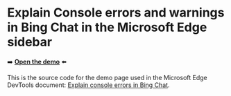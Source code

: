 # Explain Console errors and warnings in Bing Chat in the Microsoft Edge sidebar

➡️ **[Open the demo](https://microsoftedge.github.io/Demos/devtools-explain-error/)** ⬅️

This is the source code for the demo page used in the Microsoft Edge DevTools document: [Explain console errors in Bing Chat](https://learn.microsoft.com/microsoft-edge/devtools-guide-chromium/experimental-features/console-explain).
